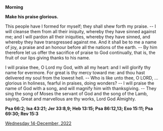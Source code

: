 **Morning**

**Make his praise glorious.**
 
This people have I formed for myself; they shall shew forth my praise. -- I will cleanse them from all their iniquity, whereby they have sinned against me; and I will pardon all their iniquities, whereby they have sinned, and whereby they have transgressed against me. And it shall be to me a name of joy, a praise and an honour before all the nations of the earth. -- By him therefore let us offer the sacrifice of praise to God continually, that is, the fruit of our lips giving thanks to his name.
 
I will praise thee, O Lord my God, with all my heart: and I will glorify thy name for evermore. For great is thy mercy toward me: and thou hast delivered my soul from the lowest hell. -- Who is like unto thee, O LORD, ... glorious in holiness, fearful in praises, doing wonders? -- I will praise the name of God with a song, and will magnify him with thanksgiving. -- They sing the song of Moses the servant of God and the song of the Lamb, saying, Great and marvellous are thy works, Lord God Almighty.  

**Psa 66:2; Isa 43:21; Jer 33:8,9; Heb 13:15; Psa 86:12,13; Exo 15:11; Psa 69:30; Rev 15:3**

[Wednesday 14-December, 2022](https://t.me/daily_light)
